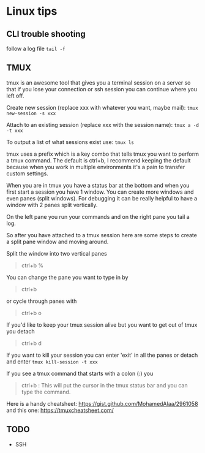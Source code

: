 # Linux tips
## CLI trouble shooting
follow a log file
  `tail -f`
## TMUX
tmux is an awesome tool that gives you a terminal session on a server so that if you lose your connection or ssh session you can continue where you left off.

Create new session (replace xxx with whatever you want, maybe mail):
`tmux new-session -s xxx`

Attach to an existing session (replace xxx with the session name):
`tmux a -d -t xxx`

To output a list of what sessions exist use:
`tmux ls`

tmux uses a prefix which is a key combo that tells tmux you want to perform a tmux command. The default is ctrl+b, I recommend keeping the default because when you work in multiple environments it's a pain to transfer custom settings.

When you are in tmux you have a status bar at the bottom and when you first start a session you have 1 window. You can create more windows and even panes (split windows). For debugging it can be really helpful to have a window with 2 panes split vertically.

On the left pane you run your commands and on the right pane you tail a log.

So after you have attached to a tmux session here are some steps to create a split pane window and moving around.

Split the window into two vertical panes
> ctrl+b %

You can change the pane you want to type in by
> ctrl+b <direction-keys>

or cycle through panes with
> ctrl+b o

If you'd like to keep your tmux session alive but you want to get out of tmux you detach
> ctrl+b d

If you want to kill your session you can enter 'exit' in all the panes or detach and enter
`tmux kill-session -t xxx`

If you see a tmux command that starts with a colon (:) you
> ctrl+b :
This will put the cursor in the tmux status bar and you can type the command.

Here is a handy cheatsheet: https://gist.github.com/MohamedAlaa/2961058
and this one: https://tmuxcheatsheet.com/



## TODO
* SSH
